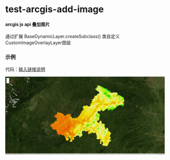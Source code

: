 # test-arcgis-add-image

#### arcgis js api 叠加图片

通过扩展 BaseDynamicLayer.createSubclass() 类自定义CustomImageOverlayLayer图层

### 示例
代码：[输入链接说明](https://gitee.com/angiser-demo/arcgis-demo/edit/master/test-arcgis-add-image/index.html)

![输入图片说明](example.png)